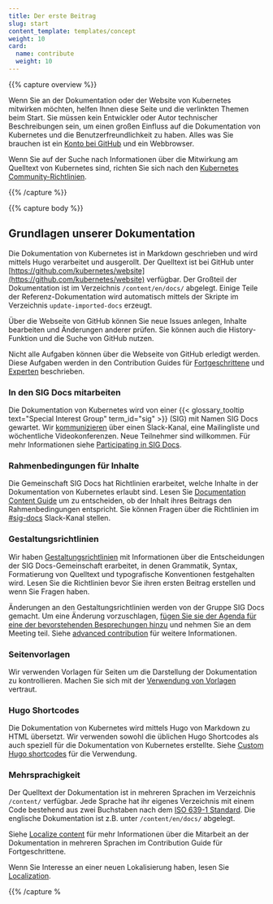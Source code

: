 ```yaml
---
title: Der erste Beitrag
slug: start
content_template: templates/concept
weight: 10
card:
  name: contribute
  weight: 10
---
```


{{% capture overview %}}

Wenn Sie an der Dokumentation oder der Website von Kubernetes mitwirken möchten, helfen Ihnen diese Seite und die verlinkten Themen beim Start. Sie müssen kein Entwickler oder Autor technischer Beschreibungen sein, um einen großen Einfluss auf die Dokumentation von Kubernetes und die Benutzerfreundlichkeit zu haben. Alles was Sie brauchen ist ein [Konto bei GitHub](https://github.com/join) und ein Webbrowser.

Wenn Sie auf der Suche nach Informationen über die Mitwirkung am Quelltext von Kubernetes sind, richten Sie sich nach den [Kubernetes Community-Richtlinien](https://github.com/kubernetes/community/blob/master/governance.md).

{{% /capture %}}

{{% capture body %}}

## Grundlagen unserer Dokumentation

Die Dokumentation von Kubernetes ist in Markdown geschrieben und wird mittels Hugo verarbeitet und ausgerollt. Der Quelltext ist bei GitHub unter [https://github.com/kubernetes/website](https://github.com/kubernetes/website) verfügbar. Der Großteil der Dokumentation ist im Verzeichnis `/content/en/docs/` abgelegt. Einige Teile der Referenz-Dokumentation wird automatisch mittels der Skripte im Verzeichnis `update-imported-docs` erzeugt.

Über die Webseite von GitHub können Sie neue Issues anlegen, Inhalte bearbeiten und Änderungen anderer prüfen. Sie können auch die History-Funktion und die Suche von GitHub nutzen.

Nicht alle Aufgaben können über die Webseite von GitHub erledigt werden. Diese Aufgaben werden in den Contribution Guides für [Fortgeschrittene](/docs/contribute/intermediate/) und [Experten](/docs/contribute/advanced/) beschrieben.

### In den SIG Docs mitarbeiten

Die Dokumentation von Kubernetes wird von einer {{< glossary_tooltip text="Special Interest Group" term_id="sig" >}} (SIG) mit Namen SIG Docs gewartet. Wir [kommunizieren](#participate-in-sig-docs-discussions) über einen Slack-Kanal, eine Mailingliste und wöchentliche Videokonferenzen. Neue Teilnehmer sind willkommen. Für mehr Informationen siehe [Participating in SIG Docs](/docs/contribute/participating/).

### Rahmenbedingungen für Inhalte

Die Gemeinschaft SIG Docs hat Richtlinien erarbeitet, welche Inhalte in der Dokumentation von Kubernetes erlaubt sind. Lesen Sie [Documentation Content
Guide](/docs/contribute/style/content-guide/) um zu entscheiden, ob der Inhalt ihres Beitrags den Rahmenbedingungen entspricht. Sie können Fragen über die Richtlinien im [#sig-docs](#participate-in-sig-docs-discussions) Slack-Kanal stellen.

### Gestaltungsrichtlinien

Wir haben [Gestaltungsrichtlinien](/docs/contribute/style/style-guide/) mit Informationen über die Entscheidungen der SIG Docs-Gemeinschaft erarbeitet, in denen Grammatik, Syntax, Formatierung von Quelltext und typografische Konventionen festgehalten wird. Lesen Sie die Richtlinien bevor Sie ihren ersten Beitrag erstellen und wenn Sie Fragen haben.

Änderungen an den Gestaltungsrichtlinien werden von der Gruppe SIG Docs gemacht. Um eine Änderung vorzuschlagen, [fügen Sie sie der Agenda für eine der bevorstehenden Besprechungen hinzu](https://docs.google.com/document/d/1zg6By77SGg90EVUrhDIhopjZlSDg2jCebU-Ks9cYx0w/edit#) und nehmen Sie an dem Meeting teil. Siehe [advanced contribution](/docs/contribute/advanced/) für weitere Informationen.

### Seitenvorlagen

Wir verwenden Vorlagen für Seiten um die Darstellung der Dokumentation zu kontrollieren. Machen Sie sich mit der [Verwendung von Vorlagen](/docs/contribute/style/page-templates/) vertraut.

### Hugo Shortcodes

Die Dokumentation von Kubernetes wird mittels Hugo von Markdown zu HTML übersetzt. Wir verwenden sowohl die üblichen Hugo Shortcodes als auch speziell für die Dokumentation von Kubernetes erstellte. Siehe [Custom Hugo shortcodes](/docs/contribute/style/hugo-shortcodes/) für die Verwendung.

### Mehrsprachigkeit

Der Quelltext der Dokumentation ist in mehreren Sprachen im Verzeichnis `/content/` verfügbar. Jede Sprache hat ihr eigenes Verzeichnis mit einem Code bestehend aus zwei Buchstaben nach dem [ISO 639-1 Standard](https://www.loc.gov/standards/iso639-2/php/code_list.php). Die englische Dokumentation ist z.B. unter `/content/en/docs/` abgelegt.

Siehe [Localize content](/docs/contribute/intermediate#localize-content) für mehr Informationen über die Mitarbeit an der Dokumentation in mehreren Sprachen im Contribution Guide für Fortgeschrittene.

Wenn Sie Interesse an einer neuen Lokalisierung haben, lesen Sie [Localization](/docs/contribute/localization/).

{{% /capture %
